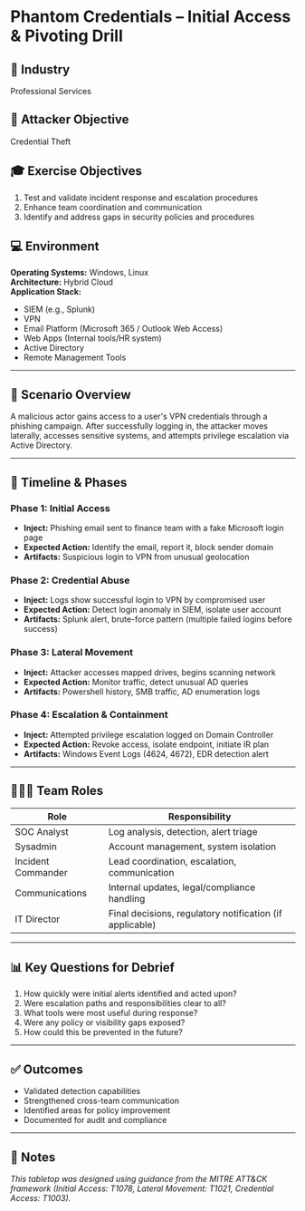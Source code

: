 # Phantom Credentials – Initial Access & Pivoting Drill

## 🏢 Industry
Professional Services

## 🎯 Attacker Objective
Credential Theft

## 🎓 Exercise Objectives
1. Test and validate incident response and escalation procedures  
2. Enhance team coordination and communication  
3. Identify and address gaps in security policies and procedures

## 💻 Environment
**Operating Systems:** Windows, Linux  
**Architecture:** Hybrid Cloud  
**Application Stack:**
- SIEM (e.g., Splunk)
- VPN
- Email Platform (Microsoft 365 / Outlook Web Access)
- Web Apps (Internal tools/HR system)
- Active Directory
- Remote Management Tools

---

## 🧠 Scenario Overview
A malicious actor gains access to a user's VPN credentials through a phishing campaign. After successfully logging in, the attacker moves laterally, accesses sensitive systems, and attempts privilege escalation via Active Directory.

---

## 📅 Timeline & Phases

### Phase 1: Initial Access  
- **Inject:** Phishing email sent to finance team with a fake Microsoft login page  
- **Expected Action:** Identify the email, report it, block sender domain  
- **Artifacts:** Suspicious login to VPN from unusual geolocation

### Phase 2: Credential Abuse  
- **Inject:** Logs show successful login to VPN by compromised user  
- **Expected Action:** Detect login anomaly in SIEM, isolate user account  
- **Artifacts:** Splunk alert, brute-force pattern (multiple failed logins before success)

### Phase 3: Lateral Movement  
- **Inject:** Attacker accesses mapped drives, begins scanning network  
- **Expected Action:** Monitor traffic, detect unusual AD queries  
- **Artifacts:** Powershell history, SMB traffic, AD enumeration logs

### Phase 4: Escalation & Containment  
- **Inject:** Attempted privilege escalation logged on Domain Controller  
- **Expected Action:** Revoke access, isolate endpoint, initiate IR plan  
- **Artifacts:** Windows Event Logs (4624, 4672), EDR detection alert

---

## 🧑‍🤝‍🧑 Team Roles

| Role | Responsibility |
|------|----------------|
| SOC Analyst | Log analysis, detection, alert triage |
| Sysadmin | Account management, system isolation |
| Incident Commander | Lead coordination, escalation, communication |
| Communications | Internal updates, legal/compliance handling |
| IT Director | Final decisions, regulatory notification (if applicable) |

---

## 📊 Key Questions for Debrief

1. How quickly were initial alerts identified and acted upon?
2. Were escalation paths and responsibilities clear to all?
3. What tools were most useful during response?
4. Were any policy or visibility gaps exposed?
5. How could this be prevented in the future?

---

## ✅ Outcomes

- Validated detection capabilities  
- Strengthened cross-team communication  
- Identified areas for policy improvement  
- Documented for audit and compliance

---

## 📎 Notes

*This tabletop was designed using guidance from the MITRE ATT&CK framework (Initial Access: T1078, Lateral Movement: T1021, Credential Access: T1003).*

